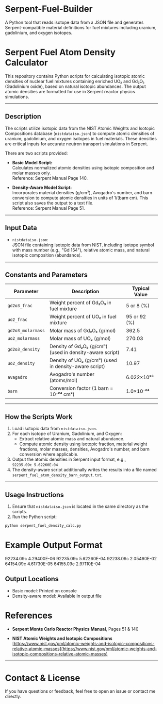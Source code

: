 # Serpent-Fuel-Builder
A Python tool that reads isotope data from a JSON file and generates Serpent-compatible material definitions for fuel mixtures including uranium, gadolinium, and oxygen isotopes.
# Serpent Fuel Atom Density Calculator

This repository contains Python scripts for calculating isotopic atomic densities of nuclear fuel mixtures containing enriched UO₂ and Gd₂O₃ (Gadolinium oxide), based on natural isotopic abundances. The output atomic densities are formatted for use in Serpent reactor physics simulations.

---

## Description

The scripts utilize isotopic data from the NIST Atomic Weights and Isotopic Compositions database (`nistdataiso.json`) to compute atomic densities of uranium, gadolinium, and oxygen isotopes in fuel materials. These densities are critical inputs for accurate neutron transport simulations in Serpent.

There are two scripts provided:

- **Basic Model Script:**  
  Calculates normalized atomic densities using isotopic composition and molar masses only.  
  Reference: Serpent Manual Page 140.

- **Density-Aware Model Script:**  
  Incorporates material densities (g/cm³), Avogadro's number, and barn conversion to compute atomic densities in units of 1/(barn·cm). This script also saves the output to a text file.  
  Reference: Serpent Manual Page 51.

---

## Input Data

- `nistdataiso.json`:  
  JSON file containing isotopic data from NIST, including isotope symbol with mass number (e.g., "Gd 154"), relative atomic mass, and natural isotopic composition (abundance).

---

## Constants and Parameters

| Parameter          | Description                                   | Typical Value       |
|--------------------|-----------------------------------------------|--------------------|
| `gd2o3_frac`       | Weight percent of Gd₂O₃ in fuel mixture       | 5 or 8 (%)         |
| `uo2_frac`         | Weight percent of UO₂ in fuel mixture          | 95 or 92 (%)       |
| `gd2o3_molarmass`  | Molar mass of Gd₂O₃ (g/mol)                    | 362.5              |
| `uo2_molarmass`    | Molar mass of UO₂ (g/mol)                       | 270.03             |
| `gd2o3_density`    | Density of Gd₂O₃ (g/cm³) (used in density-aware script) | 7.41               |
| `uo2_density`      | Density of UO₂ (g/cm³) (used in density-aware script)   | 10.97              |
| `avagadro`         | Avogadro's number (atoms/mol)                   | 6.022×10²³         |
| `barn`             | Conversion factor (1 barn = 10⁻²⁴ cm²)          | 1.0×10⁻²⁴          |

---

## How the Scripts Work

1. Load isotopic data from `nistdataiso.json`.
2. For each isotope of Uranium, Gadolinium, and Oxygen:
   - Extract relative atomic mass and natural abundance.
   - Compute atomic density using isotopic fraction, material weight fractions, molar masses, densities, Avogadro's number, and barn conversion where applicable.
3. Output the atomic densities in Serpent input format, e.g.,  
   `92235.09c 5.62260E-04`
4. The density-aware script additionally writes the results into a file named  
   `serpent_fuel_atom_density_barn_output.txt`.

---

## Usage Instructions

1. Ensure that `nistdataiso.json` is located in the same directory as the scripts.
2. Run the Python script:

```bash
python serpent_fuel_density_calc.py
```
# Example Output Format
92234.09c 4.29400E-06
92235.09c 5.62260E-04
92238.09c 2.05490E-02
64154.09c 4.61730E-05
64155.09c 2.97110E-04
## Output Locations
- Basic model: Printed on console  
- Density-aware model: Available in output file  

# References

- **Serpent Monte Carlo Reactor Physics Manual**, Pages 51 & 140

- **NIST Atomic Weights and Isotopic Compositions**  
  [https://www.nist.gov/pml/atomic-weights-and-isotopic-compositions-relative-atomic-masses](https://www.nist.gov/pml/atomic-weights-and-isotopic-compositions-relative-atomic-masses)

---

# Contact & License

If you have questions or feedback, feel free to open an issue or contact me directly.
